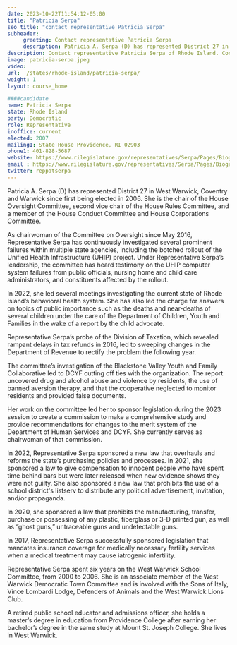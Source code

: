 ```yaml
---
date: 2023-10-22T11:54:12-05:00
title: "Patricia Serpa"
seo_title: "contact representative Patricia Serpa"
subheader:
     greeting: Contact representative Patricia Serpa
     description: Patricia A. Serpa (D) has represented District 27 in West Warwick, Coventry and Warwick since first being elected in 2006. She is the chair of the House Oversight Committee, second vice chair of the House Rules Committee, and a member of the House Conduct Committee and House Corporations Committee.
description: Contact representative Patricia Serpa of Rhode Island. Contact information for Patricia Serpa includes email address, phone number, and mailing address.
image: patricia-serpa.jpeg
video:
url:  /states/rhode-island/patricia-serpa/
weight: 1
layout: course_home

####candidate
name: Patricia Serpa
state: Rhode Island
party: Democratic
role: Representative
inoffice: current
elected: 2007
mailing1: State House Providence, RI 02903
phone1: 401-828-5687
website: https://www.rilegislature.gov/representatives/Serpa/Pages/Biography.aspx/
email : https://www.rilegislature.gov/representatives/Serpa/Pages/Biography.aspx/
twitter: reppatserpa
---
```


Patricia A. Serpa (D) has represented District 27 in West Warwick, Coventry and Warwick since first being elected in 2006. She is the chair of the House Oversight Committee, second vice chair of the House Rules Committee, and a member of the House Conduct Committee and House Corporations Committee.

As chairwoman of the Committee on Oversight since May 2016, Representative Serpa has continuously investigated several prominent failures within multiple state agencies, including the botched rollout of the Unified Health Infrastructure (UHIP) project. Under Representative Serpa’s leadership, the committee has heard testimony on the UHIP computer system failures from public officials, nursing home and child care administrators, and constituents affected by the rollout.

In 2022, she led several meetings investigating the current state of Rhode Island’s behavioral health system. She has also led the charge for answers on topics of public importance such as the deaths and near-deaths of several children under the care of the Department of Children, Youth and Families in the wake of a report by the child advocate.

Representative Serpa’s probe of the Division of Taxation, which revealed rampant delays in tax refunds in 2016, led to sweeping changes in the Department of Revenue to rectify the problem the following year.

The committee’s investigation of the Blackstone Valley Youth and Family Collaborative led to DCYF cutting off ties with the organization. The report uncovered drug and alcohol abuse and violence by residents, the use of banned aversion therapy, and that the cooperative neglected to monitor residents and provided false documents.

Her work on the committee led her to sponsor legislation during the 2023 session to create a commission to make a comprehensive study and provide recommendations for changes to the merit system of the Department of Human Services and DCYF. She currently serves as chairwoman of that commission.

In 2022, Representative Serpa sponsored a new law that overhauls and reforms the state’s purchasing policies and processes. In 2021, she sponsored a law to give compensation to innocent people who have spent time behind bars but were later released when new evidence shows they were not guilty. She also sponsored a new law that prohibits the use of a school district's listserv to distribute any political advertisement, invitation, and/or propaganda.

In 2020, she sponsored a law that prohibits the manufacturing, transfer, purchase or possessing of any plastic, fiberglass or 3-D printed gun, as well as “ghost guns,” untraceable guns and undetectable guns.

In 2017, Representative Serpa successfully sponsored legislation that mandates insurance coverage for medically necessary fertility services when a medical treatment may cause iatrogenic infertility.

Representative Serpa spent six years on the West Warwick School Committee, from 2000 to 2006. She is an associate member of the West Warwick Democratic Town Committee and is involved with the Sons of Italy, Vince Lombardi Lodge, Defenders of Animals and the West Warwick Lions Club.

A retired public school educator and admissions officer, she holds a master’s degree in education from Providence College after earning her bachelor’s degree in the same study at Mount St. Joseph College. She lives in West Warwick.
